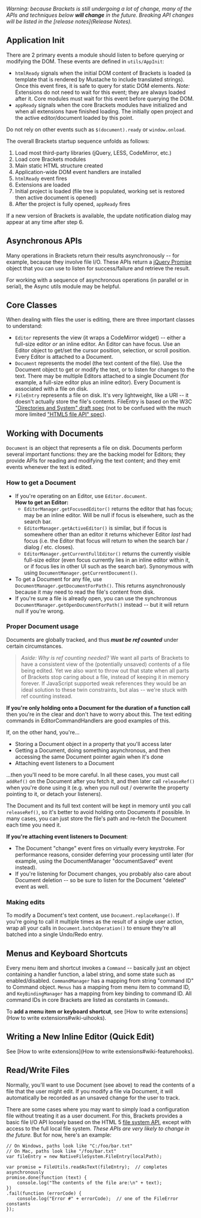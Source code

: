 _Warning: because Brackets is still undergoing a lot of change, many of the APIs and techniques below **will change** in the future. Breaking API changes will be listed in the [release notes](Release Notes)._

## Application Init

There are 2 primary events a module should listen to before querying or modifying the DOM. These events are defined in ``utils/AppInit``:
* ``htmlReady`` signals when the initial DOM content of Brackets is loaded (a template that is rendered by Mustache to include translated strings). Once this event fires, it is safe to query for static DOM elements. _Note:_ Extensions do not need to wait for this event; they are always loaded after it. Core modules must wait for this event before querying the DOM.
* ``appReady`` signals when the core Brackets modules have initialized and when all extensions have finished loading. The initially open project and the active editor/document loaded by this point.

Do not rely on other events such as ``$(document).ready`` or ``window.onload``.

The overall Brackets startup sequence unfolds as follows: 

1. Load most third-party libraries (jQuery, LESS, CodeMirror, etc.)
2. Load core Brackets modules
3. Main static HTML structure created
4. Application-wide DOM event handlers are installed
5. ``htmlReady`` event fires
6. Extensions are loaded
7. Initial project is loaded (file tree is populated, working set is restored then active document is opened)
8. After the project is fully opened, `appReady` fires

If a new version of Brackets is available, the update notification dialog may appear at any time after step 6.

## Asynchronous APIs ##

Many operations in Brackets return their results asynchronously -- for example, because they involve file I/O. These APIs return a [jQuery Promise](http://api.jquery.com/Types/#Promise) object that you can use to listen for success/failure and retrieve the result.

For working with a sequence of asynchronous operations (in parallel or in serial), the Async utils module may be helpful.

## Core Classes ##

When dealing with files the user is editing, there are three important classes to understand:

* `Editor` represents the view (it wraps a CodeMirror widget) -- either a full-size editor _or_ an inline editor. An Editor can have focus. Use an Editor object to get/set the cursor position, selection, or scroll position. Every Editor is attached to a Document.
* `Document` represents the model (the text content of the file). Use the Document object to get or modify the text, or to listen for changes to the text. There may be multiple Editors attached to a single Document (for example, a full-size editor plus an inline editor). Every Document is associated with a file on disk.
* `FileEntry` represents a file on disk. It's very lightweight, like a URI -- it doesn't actually store the file's contents. FileEntry is based on the W3C ["Directories and System" draft spec](http://www.w3.org/TR/file-system-api/#the-fileentry-interface) (not to be confused with the much more limited ["HTML5 file API" spec](http://www.w3.org/TR/FileAPI/)).

## <a name="doc"></a>Working with Documents ##

`Document` is an object that represents a file on disk. Documents perform several important functions: they are the backing model for Editors; they provide APIs for reading and modifying the text content; and they emit events whenever the text is edited.

### How to get a Document ###

* If you're operating on an Editor, use `Editor.document`.<br>**How to get an Editor:**
    * `EditorManager.getFocusedEditor()` returns the editor that has focus; may be an inline editor. Will be null if focus is elsewhere, such as the search bar.
    * `EditorManager.getActiveEditor()` is similar, but if focus is somewhere other than an editor it returns whichever Editor _last_ had focus (i.e. the Editor that focus will return to when the search bar / dialog / etc. closes).
    * `EditorManager.getCurrentFullEditor()` returns the currently visible full-size editor (even focus currently lies in an inline editor within it, or if focus lies in other UI such as the search bar). Synonymous with using `DocumentManager.getCurrentDocument()`.
* To get a Document for any file, use `DocumentManager.getDocumentForPath()`. This returns asynchronously because it may need to read the file's content from disk.
* If you're sure a file is already open, you can use the synchronous `DocumentManager.getOpenDocumentForPath()` instead -- but it will return null if you're wrong.

### Proper Document usage ###

Documents are globally tracked, and thus _**must be ref counted**_ under certain circumstances.

> _Aside: Why is ref counting needed?_ We want all parts of Brackets to have a consistent view of the (potentially unsaved) contents of a file being edited.  Yet we also want to throw out that state when all parts of Brackets stop caring about a file, instead of keeping it in memory forever.  If JavaScript supported weak references they would be an ideal solution to these twin constraints, but alas -- we're stuck with ref counting instead.


**If you're only holding onto a Document for the duration of a function call** then you're in the clear and don't have to worry about this.  The text editing commands in EditorCommandHandlers are good examples of this.

If, on the other hand, you're...
* Storing a Document object in a property that you'll access later
* Getting a Document, doing something asynchronous, and then accessing the same Document pointer again when it's done
* Attaching event listeners to a Document

...then you'll need to be more careful. In all these cases, you must call `addRef()` on the Document after you fetch it, and then later call `releaseRef()` when you're done using it (e.g. when you null out / overwrite the property pointing to it, or detach your listeners).

The Document and its full text content will be kept in memory until you call `releaseRef()`, so it's better to avoid holding onto Documents if possible. In many cases, you can just store the file's path and re-fetch the Document each time you need it.

**If you're attaching event listeners to Document**:
* The Document "change" event fires on virtually every keystroke. For performance reasons, consider deferring your processing until later (for example, using the DocumentManager "documentSaved" event instead).
* If you're listening for Document changes, you probably also care about Document deletion -- so be sure to listen for the Document "deleted" event as well.

### Making edits ###

To modify a Document's text content, use `Document.replaceRange()`. If you're going to call it multiple times as the result of a single user action, wrap all your calls in `Document.batchOperation()` to ensure they're all batched into a single Undo/Redo entry.


## <a name="commands"></a>Menus and Keyboard Shortcuts ##

Every menu item and shortcut invokes a `Command` -- basically just an object containing a handler function,  a label string, and some state such as enabled/disabled. `CommandManager` has a mapping from string "command ID" to Command object. `Menus` has a mapping from menu item to command ID, and `KeyBindingManager` has a mapping from key binding to command ID. All command IDs in core Brackets are listed as constants in `Commands`.

To **add a menu item or keyboard shortcut**, see [How to write extensions](How to write extensions#wiki-uihooks).

## Writing a New Inline Editor (Quick Edit) ##

See [How to write extensions](How to write extensions#wiki-featurehooks).

## <a name="fileio"></a>Read/Write Files ##

Normally, you'll want to use Document (see above) to read the contents of a file that the user might edit. If you modify a file via Document, it will automatically be recorded as an unsaved change for the user to track.

There are some cases where you may want to simply load a configuration file without treating it as a user document. For this, Brackets provides a basic file I/O API loosely based on the HTML 5 [file system API](http://www.w3.org/TR/file-system-api/), except with access to the full local file system. _These APIs are very likely to change in the future._ But for now, here's an example:
```
// On Windows, paths look like "C:/foo/bar.txt"
// On Mac, paths look like "/foo/bar.txt"
var fileEntry = new NativeFileSystem.FileEntry(localPath);

var promise = FileUtils.readAsText(fileEntry);  // completes asynchronously
promise.done(function (text) {
    console.log("The contents of the file are:\n" + text);
})
.fail(function (errorCode) {
    console.log("Error #" + errorCode);  // one of the FileError constants
});
```